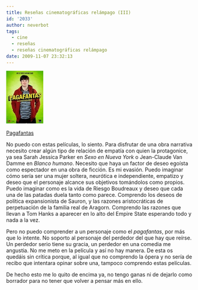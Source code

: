 ```yaml
---
title: Reseñas cinematográficas relámpago (III)
id: '2033'
author: neverbot
tags:
  - cine
  - reseñas
  - reseñas cinematográficas relámpago
date: 2009-11-07 23:32:13
---
```


![pagafantas.jpg](./resenas-cinematograficas-relampago-iii/pagafantas.jpg)

[Pagafantas](http://www.imdb.com/title/tt1161443/)

No puedo con estas películas, lo siento. Para disfrutar de una obra narrativa necesito crear algún tipo de relación de empatía con quien la protagonice, ya sea Sarah Jessica Parker en _Sexo en Nueva York_ o Jean-Claude Van Damme en _Blanco humano_. Necesito que haya un factor de deseo egoísta como espectador en una obra de ficción. Es mi evasión. Puedo imaginar cómo sería ser una mujer soltera, neurótica e independiente, empatizo y deseo que el personaje alcance sus objetivos tomándolos como propios. Puedo imaginar como es la vida de Riesgo Boudreaux y deseo que cada una de las patadas duela tanto como parece. Comprendo los deseos de política expansionista de Sauron, y las razones aristocráticas de perpetuación de la familia real de Aragorn. Comprendo las razones que llevan a Tom Hanks a aparecer en lo alto del Empire State esperando todo y nada a la vez.

Pero no puedo comprender a un personaje como el _pagafantas_, por más que lo intente. No soporto al personaje del perdedor del que hay que reírse. Un perdedor serio tiene su gracia, un perdedor en una comedia me angustia. No me meto en la película y así no hay manera. De esta os quedáis sin crítica porque, al igual que no comprendo la ópera y no sería de recibo que intentara opinar sobre una, tampoco comprendo estas películas.

De hecho esto me lo quito de encima ya, no tengo ganas ni de dejarlo como borrador para no tener que volver a pensar más en ello.